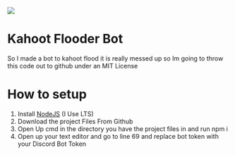 ![](https://cdn.discordapp.com/attachments/856254011438399538/866774676894384148/unknown.png)
# Kahoot Flooder Bot

So I made a bot to kahoot flood it is really messed up so Im going to throw this code out to github under an MIT License 
# How to setup 
 1. Install [NodeJS](https://nodejs.org/en/download/) (I Use LTS)
 2. Download the project Files From Github
 3. Open Up cmd in the directory you have the project files in and run npm i
 4. Open up your text  editor and go to line 69 and replace bot token with your Discord Bot Token
 
 
